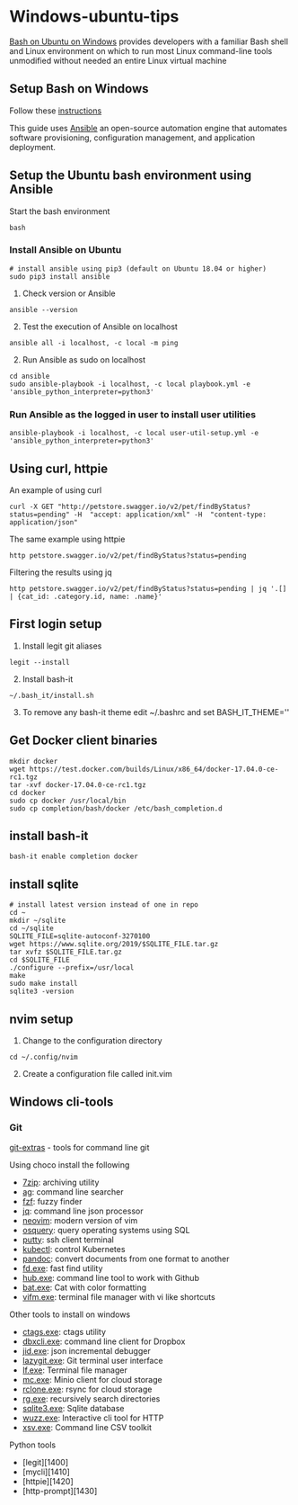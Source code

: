 # Windows-ubuntu-tips

[Bash on Ubuntu on Windows][10] provides developers with a familiar Bash shell
and Linux environment on which to run most Linux command-line tools unmodified
without needed an entire Linux virtual machine

[10]: https://msdn.microsoft.com/en-us/commandline/wsl/about

## Setup Bash on Windows

Follow these [instructions][20]

[20]: https://docs.microsoft.com/en-us/windows/wsl/install-win10

This guide uses [Ansible][30] an open-source automation engine that automates
software provisioning, configuration management, and application deployment.

[30]: https://www.ansible.com/

## Setup the Ubuntu bash environment using Ansible

Start the bash environment

```
bash
```

### Install Ansible on Ubuntu

```
# install ansible using pip3 (default on Ubuntu 18.04 or higher)
sudo pip3 install ansible
```

1. Check version or Ansible

```
ansible --version
```

2. Test the execution of Ansible on localhost

```
ansible all -i localhost, -c local -m ping
```

2. Run Ansible as sudo on localhost

```
cd ansible
sudo ansible-playbook -i localhost, -c local playbook.yml -e 'ansible_python_interpreter=python3'
```

### Run Ansible as the logged in user to install user utilities

```
ansible-playbook -i localhost, -c local user-util-setup.yml -e 'ansible_python_interpreter=python3'
```

## Using curl, httpie

An example of using curl

```
curl -X GET "http://petstore.swagger.io/v2/pet/findByStatus?status=pending" -H  "accept: application/xml" -H  "content-type: application/json"
```

The same example using httpie

```
http petstore.swagger.io/v2/pet/findByStatus?status=pending
```

Filtering the results using jq

```
http petstore.swagger.io/v2/pet/findByStatus?status=pending | jq '.[] | {cat_id: .category.id, name: .name}'
```

## First login setup

1. Install legit git aliases

```
legit --install
```

2. Install bash-it

```
~/.bash_it/install.sh
```

3. To remove any bash-it theme edit ~/.bashrc and set BASH_IT_THEME=''

## Get Docker client binaries

```
mkdir docker
wget https://test.docker.com/builds/Linux/x86_64/docker-17.04.0-ce-rc1.tgz
tar -xvf docker-17.04.0-ce-rc1.tgz
cd docker
sudo cp docker /usr/local/bin
sudo cp completion/bash/docker /etc/bash_completion.d
```

## install bash-it

```
bash-it enable completion docker
```

## install sqlite

```
# install latest version instead of one in repo
cd ~
mkdir ~/sqlite
cd ~/sqlite
SQLITE_FILE=sqlite-autoconf-3270100
wget https://www.sqlite.org/2019/$SQLITE_FILE.tar.gz
tar xvfz $SQLITE_FILE.tar.gz
cd $SQLITE_FILE
./configure --prefix=/usr/local
make
sudo make install
sqlite3 -version
```

## nvim setup

1. Change to the configuration directory

```
cd ~/.config/nvim
```

2. Create a configuration file called init.vim

## Windows cli-tools

### Git

[git-extras][1000] - tools for command line git

[1000]: https://github.com/tj/git-extras.git

Using choco install the following

* [7zip][1010]: archiving utility
* [ag][1020]: command line searcher
* [fzf][1030]: fuzzy finder
* [jq][1040]: command line json processor
* [neovim][1050]: modern version of vim
* [osquery][1060]: query operating systems using SQL
* [putty][1070]: ssh client terminal
* [kubectl][1080]: control Kubernetes
* [pandoc][1090]: convert documents from one format to another
* [fd.exe][1130]: fast find utility
* [hub.exe][1150]: command line tool to work with Github
* [bat.exe][1160]: Cat with color formatting
* [vifm.exe][1170]: terminal file manager with vi like shortcuts

[1010]: https://en.wikipedia.org/wiki/7-Zip
[1020]: https://github.com/ggreer/the_silver_searcher
[1030]: https://github.com/junegunn/fzf
[1040]: https://github.com/stedolan/jq
[1050]: https://github.com/neovim/neovim
[1060]: https://osquery.io/
[1070]: https://www.putty.org/
[1080]: https://kubernetes.io/docs/tasks/tools/install-kubectl/
[1090]: https://pandoc.org/
[1130]: https://github.com/sharkdp/fd
[1150]: https://github.com/github/hub
[1160]: https://github.com/sharkdp/bat
[1170]: https://vifm.info/downloads.shtml

Other tools to install on windows

* [ctags.exe][1200]: ctags utility
* [dbxcli.exe][1210]: command line client for Dropbox
* [jid.exe][1220]: json incremental debugger
* [lazygit.exe][1230]: Git terminal user interface
* [lf.exe][1240]: Terminal file manager
* [mc.exe][1250]: Minio client for cloud storage
* [rclone.exe][1260]: rsync for cloud storage
* [rg.exe][1270]: recursively search directories
* [sqlite3.exe][1280]: Sqlite database
* [wuzz.exe][1290]: Interactive cli tool for HTTP
* [xsv.exe][1300]: Command line CSV toolkit

[1200]: https://github.com/universal-ctags/ctags
[1210]: https://github.com/dropbox/dbxcli
[1220]: https://github.com/simeji/jid
[1230]: https://github.com/jesseduffield/lazygit
[1240]: https://github.com/gokcehan/lf
[1250]: https://github.com/minio/mc
[1260]: https://github.com/ncw/rclone
[1270]: https://github.com/BurntSushi/ripgrep
[1280]: https://www.sqlite.org/download.html
[1290]: https://github.com/asciimoo/wuzz
[1300]: https://github.com/BurntSushi/xsv

Python tools

* [legit][1400]
* [mycli][1410]
* [httpie][1420]
* [http-prompt][1430]
